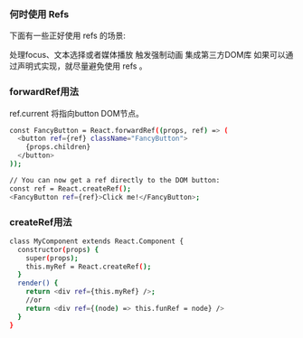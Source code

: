 ### 何时使用 Refs
下面有一些正好使用 refs 的场景:

处理focus、文本选择或者媒体播放
触发强制动画
集成第三方DOM库
如果可以通过声明式实现，就尽量避免使用 refs 。


### forwardRef用法
ref.current 将指向button DOM节点。
```bash
const FancyButton = React.forwardRef((props, ref) => (
  <button ref={ref} className="FancyButton">
    {props.children}
  </button>
));

// You can now get a ref directly to the DOM button:
const ref = React.createRef();
<FancyButton ref={ref}>Click me!</FancyButton>;
```

### createRef用法
```bash
class MyComponent extends React.Component {
  constructor(props) {
    super(props);
    this.myRef = React.createRef();
  }
  render() {
    return <div ref={this.myRef} />;
    //or
    return <div ref={(node) => this.funRef = node} />
  }
}
```

